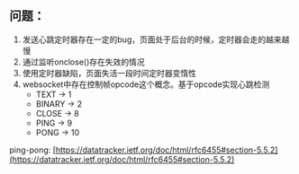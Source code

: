 
## 问题：

1. 发送心跳定时器存在一定的bug，页面处于后台的时候，定时器会走的越来越慢
2. 通过监听onclose()存在失效的情况
3. 使用定时器缺陷，页面失活一段时间定时器变惰性
4. websocket中存在控制帧opcode这个概念。基于opcode实现心跳检测
    - TEXT -> 1
    - BINARY -> 2
    - CLOSE -> 8
    - PING -> 9
    - PONG -> 10

ping-pong:  [https://datatracker.ietf.org/doc/html/rfc6455#section-5.5.2](https://datatracker.ietf.org/doc/html/rfc6455#section-5.5.2)

